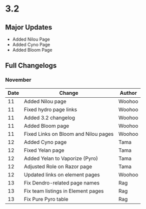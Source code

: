 # 3.2

## Major Updates

* Added Nilou Page
* Added Cyno Page
* Added Bloom Page

## Full Changelogs

### November

| Date | Change                               | Author |
| ---- | ------------------------------------ | ------ |
| 11   | Added Nilou page                     | Woohoo |
| 11   | Fixed hydro page links               | Woohoo |
| 11   | Added 3.2 changelog                  | Woohoo |
| 11   | Added Bloom page                     | Woohoo |
| 11   | Fixed Links on Bloom and Nilou pages | Woohoo |
| 12   | Added Cyno page                      | Tama   |
| 12   | Fixed Yelan page                     | Tama   |
| 12   | Added Yelan to Vaporize (Pyro)       | Tama   |
| 12   | Adjusted Role on Razor page          | Tama   |
| 12   | Updated links on element pages       | Woohoo |
| 13   | Fix Dendro-related page names        | Rag    |
| 13   | Fix team listings in Element pages   | Rag    |
| 13   | Fix Pure Pyro table                  | Rag    |
